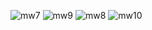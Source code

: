 ![mw7](https://github.com/bilalfeyiso/sclub_react_app/assets/146771733/83393555-fdd5-4114-8330-4ab60a3fd13a)
![mw9](https://github.com/bilalfeyiso/sclub_react_app/assets/146771733/6f024dd5-5f21-4cea-b4cd-e568b2c2cfca)
![mw8](https://github.com/bilalfeyiso/sclub_react_app/assets/146771733/bee0316b-4854-4df3-9ae1-14070443371d)
![mw10](https://github.com/bilalfeyiso/sclub_react_app/assets/146771733/ff0d7be5-da45-4b4b-8fed-de0cea839500)

